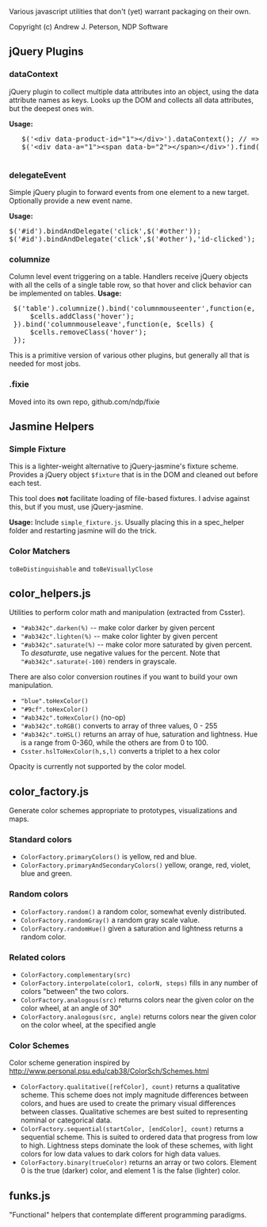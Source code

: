 Various javascript utilities that don't (yet) warrant packaging on their own.

Copyright (c) Andrew J. Peterson, NDP Software

## jQuery Plugins

### dataContext
jQuery plugin to collect multiple data attributes into an object, using the data attribute names as keys.
 Looks up the DOM and collects all data attributes, but the deepest ones win.

 **Usage:**
  <pre>
   $('&lt;div data-product-id="1"&gt;&lt;/div&gt;').dataContext(); // =&gt; {'product-id': '1'}
   $('&lt;div data-a="1"&gt;&lt;span data-b="2"&gt;&lt;/span&gt;&lt;/div&gt;').find('span').dataContext()); // =&gt; {a: '1', b: '2'}
   </pre>

### delegateEvent
Simple jQuery plugin to forward events from one element to a new
target. Optionally provide a new event name.

 **Usage:**
<pre>
$('#id').bindAndDelegate('click',$('#other'));
$('#id').bindAndDelegate('click',$('#other'),'id-clicked'); // new event
</pre>

### columnize

Column level event triggering on a table. Handlers receive jQuery
objects with all the cells of a single table row, so that hover and click behavior
can be implemented on tables.
 **Usage:**
<pre>
 $('table').columnize().bind('columnmouseenter',function(e, $cells) {
     $cells.addClass('hover');
 }).bind('columnmouseleave',function(e, $cells) {
     $cells.removeClass('hover');
 });
</pre>
This is a primitive version of various other plugins,
but generally all that is needed for most jobs.

### .fixie

Moved into its own repo, github.com/ndp/fixie

## Jasmine Helpers

### Simple Fixture
This is a lighter-weight alternative to jQuery-jasmine's fixture scheme. Provides a jQuery object
`$fixture` that is in the DOM and cleaned out before each test.

This tool does **not** facilitate
loading of file-based fixtures. I advise against this, but if you must, use jQuery-jasmine.

 **Usage:**
Include `simple_fixture.js`. Usually placing this in a spec_helper folder and restarting jasmine will do the trick.

### Color Matchers
`toBeDistinguishable` and `toBeVisuallyClose`


## color_helpers.js

Utilities to perform color math and manipulation (extracted from Csster).

*  <code>"#ab342c".darken(%)</code> -- make color darker by given percent
*  <code>"#ab342c".lighten(%)</code> -- make color lighter by given percent
*  <code>"#ab342c".saturate(%)</code>  -- make color more saturated by given percent. To *desaturate*, use negative values for the percent. Note that <code>"#ab342c".saturate(-100)</code> renders in grayscale.

There are also color conversion routines if you want to build your own manipulation.

*  <code>"blue".toHexColor()</code>
*  <code>"#9cf".toHexColor()</code>
*  <code>"#ab342c".toHexColor()</code> (no-op)
*  <code>"#ab342c".toRGB()</code>  converts to array of three values, 0 - 255
*  <code>"#ab342c".toHSL()</code> returns an array of hue, saturation and lightness. Hue is a range from 0-360, while the others are from 0 to 100.
*  <code>Csster.hslToHexColor(h,s,l)</code> converts a triplet to a hex color

Opacity is currently not supported by the color model.


## color_factory.js

Generate color schemes appropriate to prototypes, visualizations and maps.

### Standard colors

* <code>ColorFactory.primaryColors()</code> is yellow, red and blue.
* <code>ColorFactory.primaryAndSecondaryColors()</code> yellow, orange, red, violet, blue and green.

### Random colors

* <code>ColorFactory.random()</code> a random color, somewhat evenly distributed.
* <code>ColorFactory.randomGray()</code> a random gray scale value.
* <code>ColorFactory.randomHue()</code> given a saturation and lightness returns a random color.


### Related colors

*  <code>ColorFactory.complementary(src)</code>
*  <code>ColorFactory.interpolate(color1, colorN, steps)</code> fills in any number of colors "between" the two colors.
*  <code>ColorFactory.analogous(src)</code> returns colors near the given color on the color wheel, at an angle of 30°
*  <code>ColorFactory.analogous(src, angle)</code> returns colors near the given color on the color wheel, at the specified angle


### Color Schemes

Color scheme generation inspired by http://www.personal.psu.edu/cab38/ColorSch/Schemes.html

* <code>ColorFactory.qualitative([refColor], count)</code> returns a qualitative scheme. This scheme does not imply magnitude differences between colors, and hues are used to create the primary visual differences between classes. Qualitative schemes are best suited to representing nominal or categorical data.
* <code>ColorFactory.sequential(startColor, [endColor], count)</code> returns a sequential scheme. This is suited to ordered data that progress from low to high. Lightness steps dominate the look of these schemes, with light colors for low data values to dark colors for high data values.
* <code>ColorFactory.binary(trueColor)</code> returns an array or two colors. Element 0 is the true (darker) color, and element 1 is the false (lighter) color.


## funks.js

"Functional" helpers that contemplate different programming paradigms.




